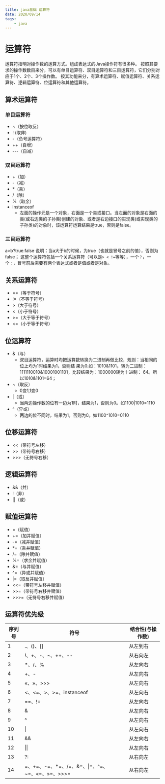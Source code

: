 ```yaml
---
title: java基础 运算符
date: 2020/09/14
tags: 
    - java
---
```


# 运算符
运算符指明对操作数的运算方式。组成表达式的Java操作符有很多种。
按照其要求的操作数数目来分，可以有单目运算符、双目运算符和三目运算符，它们分别对应于1个、2个、3个操作数。
按其功能来分，有算术运算符、赋值运算符、关系运算符、逻辑运算符、位运算符和其他运算符。
## 算术运算符
### 单目运算符
- ~（按位取反）
- ! (取非)
- -（负号运算符）
- ++（自增）
- ---（自减）

### 双目运算符
- +（加）
- -（减）
- *（乘）
- /（除）
- %（取余）
- instanceof
    - 左面的操作元是一个对象，右面是一个类或接口。当左面的对象是右面的类(或右边类的子孙类)创建的对象、或者是右边接口的实现类(或实现类的子孙类)的对象时，该运算符运算结果是true，否则是false。

### 三目运算符
a>b?true:false 说明：当a大于b的时候，为true（也就是冒号之前的值），否则为false；
这整个运算符包括一个关系运算符（可以是`> < !=`等等），一个`？`，一个`：`，冒号前后需要有两个表达式或者是值或者是对象。

## 关系运算符
- ==（等于符号）
- !=（不等于符号）
- &gt;（大于符号）
- <（小于符号）
- &gt;=（大于等于符号）
- <=（小于等于符号）

## 位运算符
- &（与）
    - 双目运算符，运算时均把运算数转换为二进制再做比较，规则：当相同的位上均为1时结果为1，否则结 果为0.如：1010&1101，转为二进制：1111110010&10001001101，比较结果为：1000000转为十进制： 64。所以1010&1101=64；
- ~（取反）
    - 0变1,1变0
- |（或）
    - 当两边操作数的位有一边为1时，结果为1，否则为0。如1100|1010=1110
- ^（异或）
    - 两边的位不同时，结果为1，否则为0。如1100^1010=0110

## 位移运算符
- <<（带符号左移）
- &gt;&gt;（带符号右移）
- &gt;&gt;&gt;（无符号右移）

## 逻辑运算符
- &&（并）
- !（非）
- ||（或）

## 赋值运算符
- =（赋值）
- +=（加并赋值）
- -=（减并赋值）
- *=（乘并赋值）
- /=（除并赋值）
- %=（求余并赋值）
- &=（与并赋值）
- ^=（异或并赋值）
- |=（取反并赋值）
- <<=（带符号左移并赋值）
- &gt;&gt;=（带符号右移并赋值）
- &gt;&gt;&gt;=（无符号右移并赋值）

## 运算符优先级
| 序列号 | 符号 | 结合性(与操作数) |
| - | - | - |
| 1 | .、()、[] | 从左到右 |
| 2 | !、+、-、~、++、-- | 从右向左 |
| 3 | *、/、% | 从左向右 |
| 4 | +、- | 从左向右 |
| 5 | «、»、>>> | 从左向右 |
| 6 | <、<=、>、>=、instanceof | 从左向右 |
| 7 | ==、!= | 从左向右 |
| 8 | & | 从左向右 |
| 9 | ^ | 从左向右 |
| 10 | &#124; | 从左向右 |
| 11 | && | 从左向右 |
| 12 | &#124;&#124; | 从左向右 |
| 13 | ?: | 从右向左 |
| 14 | =、+=、-=、*=、/=、&=、&#124;=、^=、~=、«=、»=、>>>= | 从右向左 |
